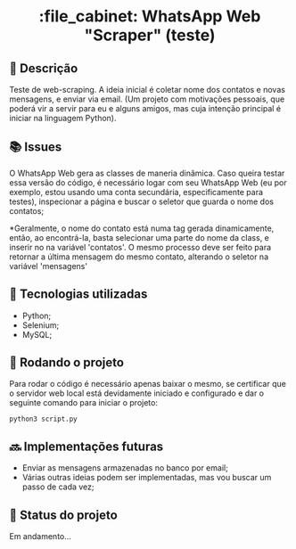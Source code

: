 <h1 align="center">:file_cabinet: WhatsApp Web "Scraper" (teste) </h1>

## :memo: Descrição
Teste de web-scraping. A ideia inicial é coletar nome dos contatos e novas mensagens, e enviar via email.
(Um projeto com motivações pessoais, que poderá vir a servir para eu e alguns amigos, mas cuja intenção principal é iniciar na linguagem Python).

## :books: Issues
O WhatsApp Web gera as classes de maneria dinâmica. Caso queira testar essa versão do código, é necessário logar com seu WhatsApp Web (eu por exemplo, estou usando uma conta secundária, especificamente para testes), inspecionar a página e buscar o seletor que guarda o nome dos contatos;

*Geralmente, o nome do contato está numa tag <span> gerada dinamicamente, então, ao encontrá-la, basta selecionar uma parte do nome da class, e inserir no na variável 'contatos'. O mesmo processo deve ser feito para retornar a última mensagem do mesmo contato, alterando o seletor na variável 'mensagens'

## :wrench: Tecnologias utilizadas
* Python;
* Selenium;
* MySQL;

## :rocket: Rodando o projeto
Para rodar o código é necessário apenas baixar o mesmo, se certificar que o servidor web local está devidamente iniciado e configurado e dar o seguinte comando para iniciar o projeto:
```
python3 script.py
```

## :soon: Implementações futuras
* Enviar as mensagens armazenadas no banco por email;
* Várias outras ideias podem ser implementadas, mas vou buscar um passo de cada vez;

## :dart: Status do projeto
Em andamento...
